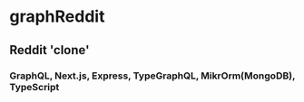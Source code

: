 # graphReddit

## Reddit 'clone'

### GraphQL, Next.js, Express, TypeGraphQL, MikrOrm(MongoDB), TypeScript
